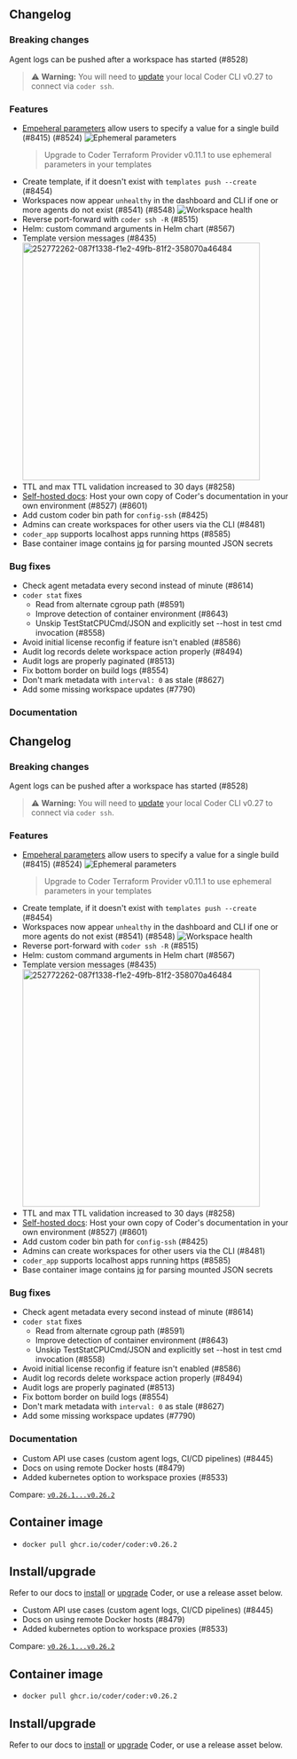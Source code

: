 ## Changelog

### Breaking changes

Agent logs can be pushed after a workspace has started (#8528)

> ⚠️ **Warning:** You will need to
> [update](https://coder.com/docs/install) your local Coder CLI v0.27
> to connect via `coder ssh`.

### Features

- [Empeheral parameters](https://registry.terraform.io/providers/coder/coder/latest/docs/data-sources/parameter#ephemeral)
  allow users to specify a value for a single build (#8415) (#8524)
  ![Ephemeral parameters](https://github.com/onchainengineering/hmi-wirtual/assets/22407953/89df0888-9abc-453a-ac54-f5d0e221b0b9)
  > Upgrade to Coder Terraform Provider v0.11.1 to use ephemeral parameters in
  > your templates
- Create template, if it doesn't exist with `templates push --create` (#8454)
- Workspaces now appear `unhealthy` in the dashboard and CLI if one or more
  agents do not exist (#8541) (#8548)
  ![Workspace health](https://github.com/onchainengineering/hmi-wirtual/assets/22407953/edbb1d70-61b5-4b45-bfe8-51abdab417cc)
- Reverse port-forward with `coder ssh -R` (#8515)
- Helm: custom command arguments in Helm chart (#8567)
- Template version messages (#8435)
  <img width="428" alt="252772262-087f1338-f1e2-49fb-81f2-358070a46484" src="https://github.com/onchainengineering/hmi-wirtual/assets/22407953/5f6e5e47-e61b-41f1-92fe-f624e92f8bd3">
- TTL and max TTL validation increased to 30 days (#8258)
- [Self-hosted docs](https://coder.com/docs/install/offline#offline-docs):
  Host your own copy of Coder's documentation in your own environment (#8527)
  (#8601)
- Add custom coder bin path for `config-ssh` (#8425)
- Admins can create workspaces for other users via the CLI (#8481)
- `coder_app` supports localhost apps running https (#8585)
- Base container image contains [jq](https://github.com/onchainengineering/hmi-wirtual/pull/8563)
  for parsing mounted JSON secrets

### Bug fixes

- Check agent metadata every second instead of minute (#8614)
- `coder stat` fixes
  - Read from alternate cgroup path (#8591)
  - Improve detection of container environment (#8643)
  - Unskip TestStatCPUCmd/JSON and explicitly set --host in test cmd invocation
    (#8558)
- Avoid initial license reconfig if feature isn't enabled (#8586)
- Audit log records delete workspace action properly (#8494)
- Audit logs are properly paginated (#8513)
- Fix bottom border on build logs (#8554)
- Don't mark metadata with `interval: 0` as stale (#8627)
- Add some missing workspace updates (#7790)

### Documentation

## Changelog

### Breaking changes

Agent logs can be pushed after a workspace has started (#8528)

> ⚠️ **Warning:** You will need to
> [update](https://coder.com/docs/install) your local Coder CLI v0.27
> to connect via `coder ssh`.

### Features

- [Empeheral parameters](https://registry.terraform.io/providers/coder/coder/latest/docs/data-sources/parameter#ephemeral)
  allow users to specify a value for a single build (#8415) (#8524)
  ![Ephemeral parameters](https://github.com/onchainengineering/hmi-wirtual/assets/22407953/89df0888-9abc-453a-ac54-f5d0e221b0b9)
  > Upgrade to Coder Terraform Provider v0.11.1 to use ephemeral parameters in
  > your templates
- Create template, if it doesn't exist with `templates push --create` (#8454)
- Workspaces now appear `unhealthy` in the dashboard and CLI if one or more
  agents do not exist (#8541) (#8548)
  ![Workspace health](https://github.com/onchainengineering/hmi-wirtual/assets/22407953/edbb1d70-61b5-4b45-bfe8-51abdab417cc)
- Reverse port-forward with `coder ssh -R` (#8515)
- Helm: custom command arguments in Helm chart (#8567)
- Template version messages (#8435)
  <img width="428" alt="252772262-087f1338-f1e2-49fb-81f2-358070a46484" src="https://github.com/onchainengineering/hmi-wirtual/assets/22407953/5f6e5e47-e61b-41f1-92fe-f624e92f8bd3">
- TTL and max TTL validation increased to 30 days (#8258)
- [Self-hosted docs](https://coder.com/docs/install/offline#offline-docs):
  Host your own copy of Coder's documentation in your own environment (#8527)
  (#8601)
- Add custom coder bin path for `config-ssh` (#8425)
- Admins can create workspaces for other users via the CLI (#8481)
- `coder_app` supports localhost apps running https (#8585)
- Base container image contains [jq](https://github.com/onchainengineering/hmi-wirtual/pull/8563)
  for parsing mounted JSON secrets

### Bug fixes

- Check agent metadata every second instead of minute (#8614)
- `coder stat` fixes
  - Read from alternate cgroup path (#8591)
  - Improve detection of container environment (#8643)
  - Unskip TestStatCPUCmd/JSON and explicitly set --host in test cmd invocation
    (#8558)
- Avoid initial license reconfig if feature isn't enabled (#8586)
- Audit log records delete workspace action properly (#8494)
- Audit logs are properly paginated (#8513)
- Fix bottom border on build logs (#8554)
- Don't mark metadata with `interval: 0` as stale (#8627)
- Add some missing workspace updates (#7790)

### Documentation

- Custom API use cases (custom agent logs, CI/CD pipelines) (#8445)
- Docs on using remote Docker hosts (#8479)
- Added kubernetes option to workspace proxies (#8533)

Compare:
[`v0.26.1...v0.26.2`](https://github.com/onchainengineering/hmi-wirtual/compare/v0.26.1...v0.27.0)

## Container image

- `docker pull ghcr.io/coder/coder:v0.26.2`

## Install/upgrade

Refer to our docs to [install](https://coder.com/docs/install) or
[upgrade](https://coder.com/docs/admin/upgrade) Coder, or use a
release asset below.

- Custom API use cases (custom agent logs, CI/CD pipelines) (#8445)
- Docs on using remote Docker hosts (#8479)
- Added kubernetes option to workspace proxies (#8533)

Compare:
[`v0.26.1...v0.26.2`](https://github.com/onchainengineering/hmi-wirtual/compare/v0.26.1...v0.27.0)

## Container image

- `docker pull ghcr.io/coder/coder:v0.26.2`

## Install/upgrade

Refer to our docs to [install](https://coder.com/docs/install) or
[upgrade](https://coder.com/docs/admin/upgrade) Coder, or use a
release asset below.
